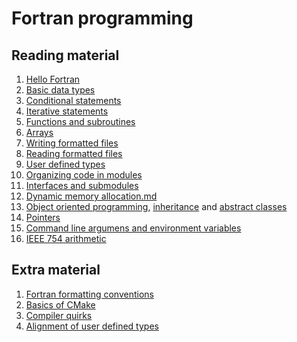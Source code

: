 # Fortran programming

## Reading material

1. [Hello Fortran](hello_fortran.md)
1. [Basic data types](basic_datatypes.md)
1. [Conditional statements](conditional_statements.md)
1. [Iterative statements](iteration_statements.md)
1. [Functions and subroutines](procedures.md)
1. [Arrays](arrays.md)
1. [Writing formatted files](text_input.md)
1. [Reading formatted files](text_input.md)
1. [User defined types](user_defined_types.md)
1. [Organizing code in modules](modules.md)
1. [Interfaces and submodules](interfaces.md)
1. [Dynamic memory allocation.md](dynamic_memory_allocation.md)
1. [Object oriented programming](object_oriented_programming.md),
   [inheritance](inheritance.md) and [abstract classes](abstract_classes.md)
1. [Pointers](pointers.md)
1. [Command line argumens and environment variables](command_line_and_environment.md)
1. [IEEE 754 arithmetic](ieee754.md)


## Extra material

1. [Fortran formatting conventions](formatting_conventions.md)
1. [Basics of CMake](cmake_basics.md)
1. [Compiler quirks](compiler_issues.md)
1. [Alignment of user defined types](alignment.md)
